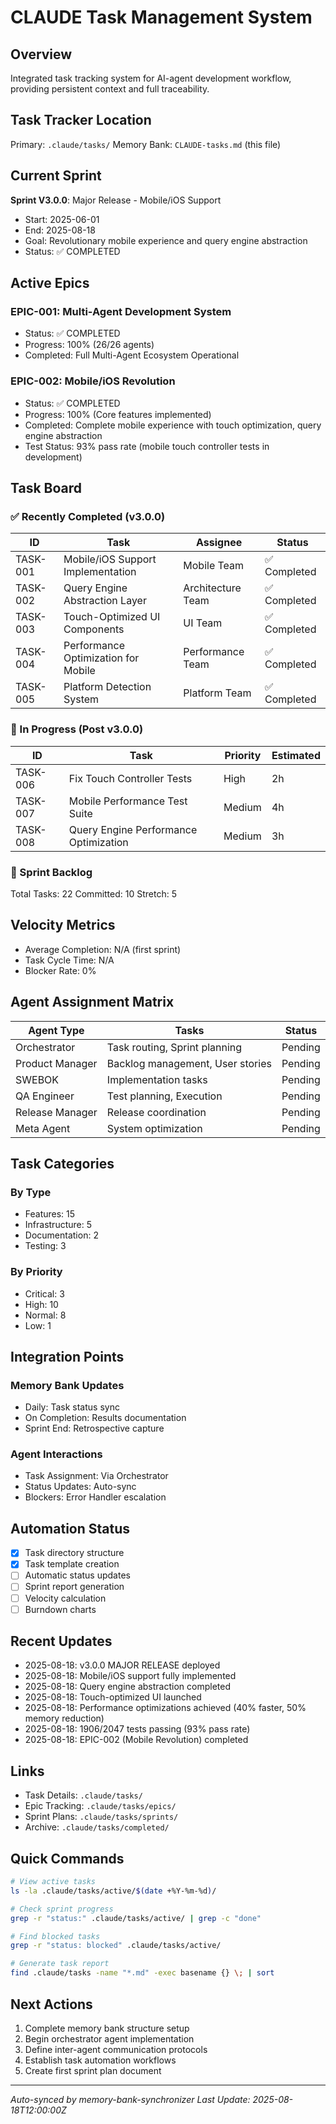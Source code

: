 # CLAUDE Task Management System

## Overview
Integrated task tracking system for AI-agent development workflow, providing persistent context and full traceability.

## Task Tracker Location
Primary: `.claude/tasks/`
Memory Bank: `CLAUDE-tasks.md` (this file)

## Current Sprint
**Sprint V3.0.0**: Major Release - Mobile/iOS Support
- Start: 2025-06-01
- End: 2025-08-18
- Goal: Revolutionary mobile experience and query engine abstraction
- Status: ✅ COMPLETED

## Active Epics

### EPIC-001: Multi-Agent Development System
- Status: ✅ COMPLETED
- Progress: 100% (26/26 agents)
- Completed: Full Multi-Agent Ecosystem Operational

### EPIC-002: Mobile/iOS Revolution
- Status: ✅ COMPLETED
- Progress: 100% (Core features implemented)
- Completed: Complete mobile experience with touch optimization, query engine abstraction
- Test Status: 93% pass rate (mobile touch controller tests in development)

## Task Board

### ✅ Recently Completed (v3.0.0)
| ID | Task | Assignee | Status |
|----|------|----------|---------|
| TASK-001 | Mobile/iOS Support Implementation | Mobile Team | ✅ Completed |
| TASK-002 | Query Engine Abstraction Layer | Architecture Team | ✅ Completed |
| TASK-003 | Touch-Optimized UI Components | UI Team | ✅ Completed |
| TASK-004 | Performance Optimization for Mobile | Performance Team | ✅ Completed |
| TASK-005 | Platform Detection System | Platform Team | ✅ Completed |

### 🔄 In Progress (Post v3.0.0)
| ID | Task | Priority | Estimated |
|----|------|----------|-----------|
| TASK-006 | Fix Touch Controller Tests | High | 2h |
| TASK-007 | Mobile Performance Test Suite | Medium | 4h |
| TASK-008 | Query Engine Performance Optimization | Medium | 3h |

### 🎯 Sprint Backlog
Total Tasks: 22
Committed: 10
Stretch: 5

## Velocity Metrics
- Average Completion: N/A (first sprint)
- Task Cycle Time: N/A
- Blocker Rate: 0%

## Agent Assignment Matrix

| Agent Type | Tasks | Status |
|------------|-------|---------|
| Orchestrator | Task routing, Sprint planning | Pending |
| Product Manager | Backlog management, User stories | Pending |
| SWEBOK | Implementation tasks | Pending |
| QA Engineer | Test planning, Execution | Pending |
| Release Manager | Release coordination | Pending |
| Meta Agent | System optimization | Pending |

## Task Categories

### By Type
- Features: 15
- Infrastructure: 5
- Documentation: 2
- Testing: 3

### By Priority
- Critical: 3
- High: 10
- Normal: 8
- Low: 1

## Integration Points

### Memory Bank Updates
- Daily: Task status sync
- On Completion: Results documentation
- Sprint End: Retrospective capture

### Agent Interactions
- Task Assignment: Via Orchestrator
- Status Updates: Auto-sync
- Blockers: Error Handler escalation

## Automation Status
- [x] Task directory structure
- [x] Task template creation
- [ ] Automatic status updates
- [ ] Sprint report generation
- [ ] Velocity calculation
- [ ] Burndown charts

## Recent Updates
- 2025-08-18: v3.0.0 MAJOR RELEASE deployed
- 2025-08-18: Mobile/iOS support fully implemented
- 2025-08-18: Query engine abstraction completed
- 2025-08-18: Touch-optimized UI launched
- 2025-08-18: Performance optimizations achieved (40% faster, 50% memory reduction)
- 2025-08-18: 1906/2047 tests passing (93% pass rate)
- 2025-08-18: EPIC-002 (Mobile Revolution) completed

## Links
- Task Details: `.claude/tasks/`
- Epic Tracking: `.claude/tasks/epics/`
- Sprint Plans: `.claude/tasks/sprints/`
- Archive: `.claude/tasks/completed/`

## Quick Commands
```bash
# View active tasks
ls -la .claude/tasks/active/$(date +%Y-%m-%d)/

# Check sprint progress
grep -r "status:" .claude/tasks/active/ | grep -c "done"

# Find blocked tasks
grep -r "status: blocked" .claude/tasks/active/

# Generate task report
find .claude/tasks -name "*.md" -exec basename {} \; | sort
```

## Next Actions
1. Complete memory bank structure setup
2. Begin orchestrator agent implementation
3. Define inter-agent communication protocols
4. Establish task automation workflows
5. Create first sprint plan document

---
*Auto-synced by memory-bank-synchronizer*
*Last Update: 2025-08-18T12:00:00Z*
